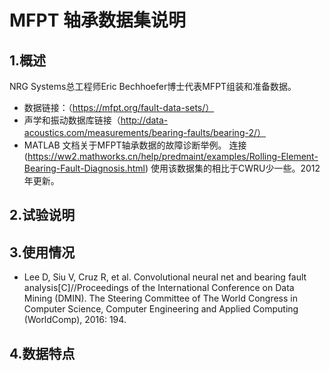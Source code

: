 # MFPT 轴承数据集说明

## 1.概述
NRG Systems总工程师Eric Bechhoefer博士代表MFPT组装和准备数据。
* 数据链接：（https://mfpt.org/fault-data-sets/）
* 声学和振动数据库链接（http://data-acoustics.com/measurements/bearing-faults/bearing-2/）
* MATLAB 文档关于MFPT轴承数据的故障诊断举例。
连接(https://ww2.mathworks.cn/help/predmaint/examples/Rolling-Element-Bearing-Fault-Diagnosis.html)
使用该数据集的相比于CWRU少一些。2012年更新。

## 2.试验说明

## 3.使用情况
* Lee D, Siu V, Cruz R, et al. Convolutional neural net and bearing fault analysis[C]//Proceedings of the International Conference on Data Mining (DMIN). The Steering Committee of The World Congress in Computer Science, Computer Engineering and Applied Computing (WorldComp), 2016: 194.
## 4.数据特点
